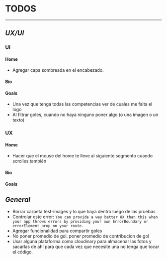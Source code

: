 # TODOS

---

## _UX/UI_

### UI

#### Home

- Agregar capa sombreada en el encabezado.

#### Bio

#### Goals

- Una vez que tenga todas las competencias ver de cuales me falta el logo
- Al filtrar goles, cuando no haya ninguno poner algo (o una imagen o un texto)

### UX

#### Home

- Hacer que el mouse del home te lleve al siguiente segmento cuando scrolles también

#### Bio

#### Goals

## _General_

- Borrar carpeta test-images y lo que haya dentro luego de las pruebas
- Controlar este error: `You can provide a way better UX than this when your app throws errors by providing your own ErrorBoundary or errorElement prop on your route.`
- Agregar funcionalidad para compartir goles
- No poner promedio de gol, poner promedio de contribucion de gol
- Usar alguna plataforma como cloudinary para almacenar las fotos y sacarlas de ahí para que cada vez que necesite una no tenga que tocar el código.
